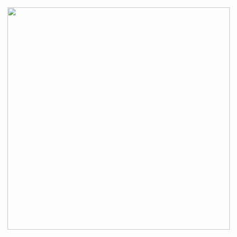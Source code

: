 <div id="header" align="center">
  <img src="https://media.giphy.com/media/3ov9k0Ziq50EoOuWRi/giphy.gif" width="500"/>
  
  <img src="https://komarev.com/ghpvc/?username=iamkorobok-github-username&style=flat-square&color=blue" alt=""/>
</div>
